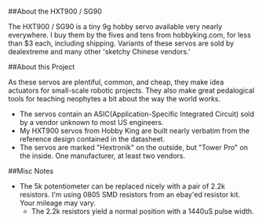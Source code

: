 ##About the HXT900 / SG90

The HXT900 / SG90 is a tiny 9g hobby servo available very nearly everywhere. I buy them by the fives and tens from hobbyking.com, for less than $3 each, including shipping. Variants of these servos are sold by dealextreme and many other 'sketchy Chinese vendors.'

##About this Project

As these servos are plentiful, common, and cheap, they make idea actuators for small-scale robotic projects. They also make great pedalogical tools for teaching neophytes a bit about the way the world works.

 *	The servos contain an ASIC(Application-Specific Integrated Circuit) sold by a vendor unknown to most US engineers.
 *	My HXT900 servos from Hobby King are built nearly verbatim from the reference design contained in the datasheet.
 *	The servos are marked "Hextronik" on the outside, but "Tower Pro" on the inside. One manufacturer, at least two vendors.

##Misc Notes

 *	The 5k potentiometer can be replaced nicely with a pair of 2.2k resistors. I'm using 0805 SMD resistors from an ebay'ed resistor kit. Your mileage may vary. 
 	*	The 2.2k resistors yield a normal position with a 1440uS pulse width.
